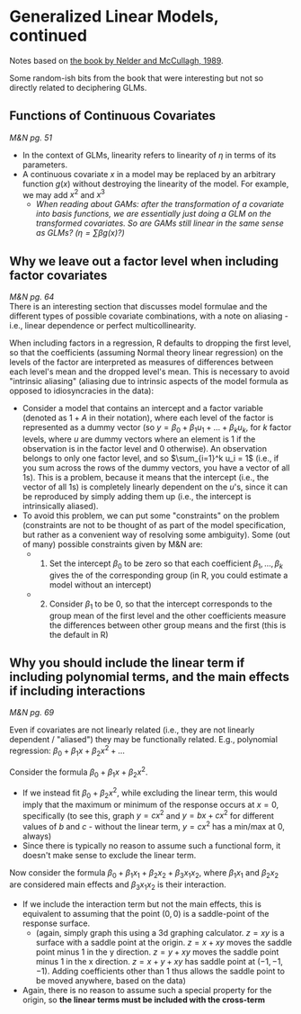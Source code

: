 
# Generalized Linear Models, continued

Notes based on [the book by Nelder and McCullagh, 1989](https://www.utstat.toronto.edu/~brunner/oldclass/2201s11/readings/glmbook.pdf).


Some random-ish bits from the book that were interesting but not so directly related to deciphering GLMs.  


## Functions of Continuous Covariates

*M&N pg. 51*  
- In the context of GLMs, linearity refers to linearity of $\eta$ in terms of its parameters.  
- A continuous covariate $x$ in a model may be replaced by an arbitrary function $g(x)$ without destroying the linearity of the model. For example, we may add $x^2$ and $x^3$
    - *When reading about GAMs: after the transformation of a covariate into basis functions, we are essentially just doing a GLM on the transformed covariates. So are GAMs still linear in the same sense as GLMs? ($\eta = \sum \beta g(x)$?)*


## Why we leave out a factor level when including factor covariates

*M&N pg. 64*  
There is an interesting section that discusses model formulae and the different types of possible covariate combinations, with a note on aliasing - i.e., linear dependence or perfect multicollinearity.  

When including factors in a regression, R defaults to dropping the first level, so that the coefficients (assuming Normal theory linear regression) on the levels of the factor are interpreted as measures of differences between each level's mean and the dropped level's mean. This is necessary to avoid "intrinsic aliasing" (aliasing due to intrinsic aspects of the model formula as opposed to idiosyncracies in the data):   
- Consider a model that contains an intercept and a factor variable (denoted as $1 + A$ in their notation), where each level of the factor is represented as a dummy vector (so $y = \beta_0 + \beta_1 u_1 + \dots + \beta_k u_k$, for $k$ factor levels, where $u$ are dummy vectors where an element is 1 if the observation is in the factor level and 0 otherwise). An observation belongs to only one factor level, and so $\sum_{i=1}^k u_i = 1$ (i.e., if you sum across the rows of the dummy vectors, you have a vector of all 1s). This is a problem, because it means that the intercept (i.e., the vector of all 1s) is completely linearly dependent on the $u$'s, since it can be reproduced by simply adding them up (i.e., the intercept is intrinsically aliased).  
- To avoid this problem, we can put some "constraints" on the problem (constraints are not to be thought of as part of the model specification, but rather as a convenient way of resolving some ambiguity). Some (out of many) possible constraints given by M&N are:  
    - 1. Set the intercept $\beta_0$ to be zero so that each coefficient $\beta_1, \dots, \beta_k$ gives the of the corresponding group (in R, you could estimate a model without an intercept)
    - 2. Consider $\beta_1$ to be $0$, so that the intercept corresponds to the group mean of the first level and the other coefficients measure the differences between other group means and the first (this is the default in R)


## Why you should include the linear term if including polynomial terms, and the main effects if including interactions

*M&N pg. 69*

Even if covariates are not linearly related (i.e., they are not linearly dependent / "aliased") they may be functionally related. E.g., polynomial regression: $\beta_0 + \beta_1 x + \beta_2 x^2 + \dots$

Consider the formula $\beta_0 + \beta_1 x + \beta_2 x^2$.  
- If we instead fit $\beta_0 + \beta_2 x^2$, while excluding the linear term, this would imply that the maximum or minimum of the response occurs at $x = 0$, specifically (to see this, graph $y = cx^2$ and $y = bx + cx^2$ for different values of $b$ and $c$ - without the linear term, $y = cx^2$ has a min/max at 0, always)
- Since there is typically no reason to assume such a functional form, it doesn't make sense to exclude the linear term.  

Now consider the formula $\beta_0 + \beta_1 x_1 + \beta_2 x_2 + \beta_3 x_1 x_2$, where $\beta_1 x_1$ and $\beta_2 x_2$ are considered main effects and $\beta_3 x_1 x_2$ is their interaction.  
- If we include the interaction term but not the main effects, this is equivalent to assuming that the point $(0,0)$ is a saddle-point of the response surface.
    - (again, simply graph this using a 3d graphing calculator. $z = xy$ is a surface with a saddle point at the origin. $z = x + xy$ moves the saddle point minus 1 in the y direction. $z = y + xy$ moves the saddle point minus 1 in the x direction. $z = x + y + xy$ has saddle point at $(-1, -1, -1)$. Adding coefficients other than 1 thus allows the saddle point to be moved anywhere, based on the data)
- Again, there is no reason to assume such a special property for the origin, so **the linear terms must be included with the cross-term**